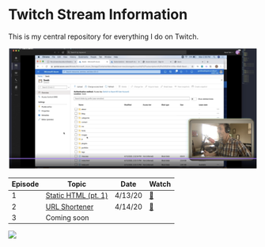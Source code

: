 # Twitch Stream Information

This is my central repository for everything I do on Twitch.

![](img/ep1.png)

|Episode   |Topic   |Date   |Watch   |
|---|---|---|---|
|1   |[Static HTML (pt. 1)](/01_static_html_lesson/README.md)   |4/13/20   | [📼](https://www.twitch.tv/videos/591190635)  |
|2   |[URL Shortener](/02_URL_shortener/README.md)   |4/14/20   | [📼](https://www.twitch.tv/videos/592273163)  |
|3   |Coming soon   |   |   |

![](https://th.bing.com/th/id/OIP.LRjBsUgS1XYpjVmhkpddHgHaCd?w=300&h=99&c=7&o=5&dpr=2&pid=1.7)
